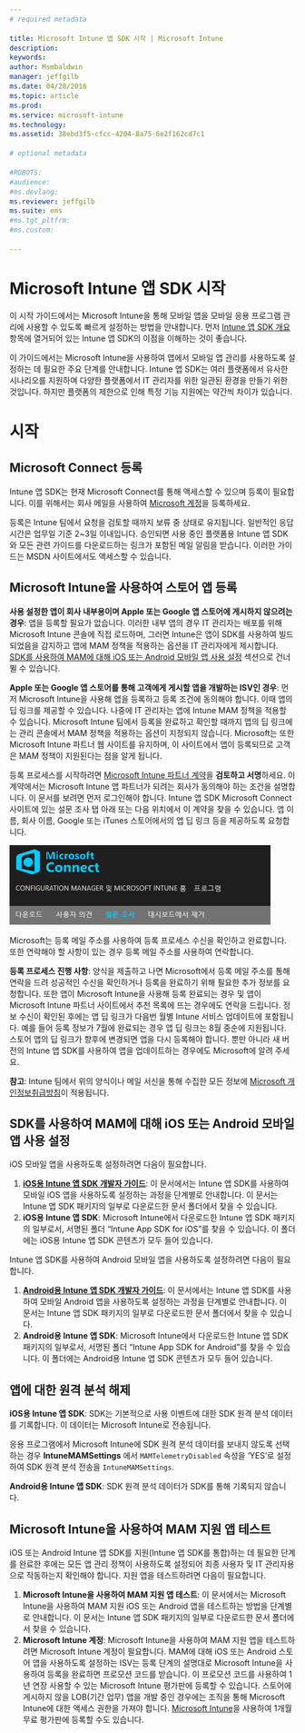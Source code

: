 ```yaml
---
# required metadata

title: Microsoft Intune 앱 SDK 시작 | Microsoft Intune
description:
keywords:
author: Msmbaldwin
manager: jeffgilb
ms.date: 04/28/2016
ms.topic: article
ms.prod:
ms.service: microsoft-intune
ms.technology:
ms.assetid: 38ebd3f5-cfcc-4204-8a75-6e2f162cd7c1

# optional metadata

#ROBOTS:
#audience:
#ms.devlang:
ms.reviewer: jeffgilb
ms.suite: ems
#ms.tgt_pltfrm:
#ms.custom:

---
```


# Microsoft Intune 앱 SDK 시작

이 시작 가이드에서는 Microsoft Intune을 통해 모바일 앱을 모바일 응용 프로그램 관리에 사용할 수 있도록 빠르게 설정하는 방법을 안내합니다. 먼저 [Intune 앱 SDK 개요](intune-app-sdk.md) 항목에 열거되어 있는 Intune 앱 SDK의 이점을 이해하는 것이 좋습니다.

이 가이드에서는 Microsoft Intune을 사용하여 앱에서 모바일 앱 관리를 사용하도록 설정하는 데 필요한 주요 단계를 안내합니다. Intune 앱 SDK는 여러 플랫폼에서 유사한 시나리오를 지원하며 다양한 플랫폼에서 IT 관리자를 위한 일관된 환경을 만들기 위한 것입니다. 하지만 플랫폼의 제한으로 인해 특정 기능 지원에는 약간씩 차이가 있습니다.

# 시작

## Microsoft Connect 등록

Intune 앱 SDK는 현재 Microsoft Connect를 통해 액세스할 수 있으며 등록이 필요합니다. 이를 위해서는 회사 메일을 사용하여 [Microsoft 계정](https://connect.microsoft.com/ConfigurationManagervnext/InvitationUse.aspx?ProgramID=8967&InvitationID=8967-YJYJ-8G6X)을 등록하세요.

등록은 Intune 팀에서 요청을 검토할 때까지 보류 중 상태로 유지됩니다. 일반적인 응답 시간은 업무일 기준 2~3일 이내입니다. 승인되면 사용 중인 플랫폼용 Intune 앱 SDK와 모든 관련 가이드를 다운로드하는 링크가 포함된 메일 알림을 받습니다. 이러한 가이드는 MSDN 사이트에서도 액세스할 수 있습니다.

## Microsoft Intune을 사용하여 스토어 앱 등록

**사용 설정한 앱이 회사 내부용이며 Apple 또는 Google 앱 스토어에 게시하지 않으려는 경우**: 앱을 등록할 필요가 없습니다. 이러한 내부 앱의 경우 IT 관리자는 배포를 위해 Microsoft Intune 콘솔에 직접 로드하며, 그러면 Intune은 앱이 SDK를 사용하여 빌드되었음을 감지하고 앱에 MAM 정책을 적용하는 옵션을 IT 관리자에게 제시합니다. [SDK를 사용하여 MAM에 대해 iOS 또는 Android 모바일 앱 사용 설정](#enable-your-ios-or-android-mobile-app-for-mam-with-the-sdk) 섹션으로 건너뛸 수 있습니다.

**Apple 또는 Google 앱 스토어를 통해 고객에게 게시할 앱을 개발하는 ISV인 경우**: 먼저 Microsoft Intune을 사용해 앱을 등록하고 등록 조건에 동의해야 합니다. 이때 앱의 딥 링크를 제공할 수 있습니다. 나중에 IT 관리자는 앱에 Intune MAM 정책을 적용할 수 있습니다. Microsoft Intune 팀에서 등록을 완료하고 확인할 때까지 앱의 딥 링크에는 관리 콘솔에서 MAM 정책을 적용하는 옵션이 지정되지 않습니다. Microsoft는 또한 Microsoft Intune 파트너 웹 사이트를 유지하며, 이 사이트에서 앱이 등록되므로 고객은 MAM 정책이 지원된다는 점을 알게 됩니다.

등록 프로세스를 시작하려면 [Microsoft Intune 파트너 계약](https://connect.microsoft.com/ConfigurationManagervnext/Survey/Survey.aspx?SurveyID=17806)을 **검토하고 서명**하세요. 이 계약에서는 Microsoft Intune 앱 파트너가 되려는 회사가 동의해야 하는 조건을 설명합니다. 이 문서를 보려면 먼저 로그인해야 합니다. Intune 앱 SDK Microsoft Connect 사이트에 있는 설문 조사 탭 아래 또는 다음 위치에서 이 계약을 찾을 수 있습니다. 앱 이름, 회사 이름, Google 또는 iTunes 스토어에서의 앱 딥 링크 등을 제공하도록 요청합니다.

![Microsoft Connect](../media/microsoft-connect.png)

Microsoft는 등록 메일 주소를 사용하여 등록 프로세스 수신을 확인하고 완료합니다. 또한 연락해야 할 사항이 있는 경우 등록 메일 주소를 사용하여 연락합니다.

**등록 프로세스 진행 사항**: 양식을 제출하고 나면 Microsoft에서 등록 메일 주소를 통해 연락을 드려 성공적인 수신을 확인하거나 등록을 완료하기 위해 필요한 추가 정보를 요청합니다. 또한 앱이 Microsoft Intune을 사용해 등록 완료되는 경우 및 앱이 Microsoft Intune 파트너 사이트에서 추천 목록에 뜨는 경우에도 연락을 드립니다. 정보 수신이 확인된 후에는 앱 딥 링크가 다음번 월별 Intune 서비스 업데이트에 포함됩니다. 예를 들어 등록 정보가 7월에 완료되는 경우 앱 딥 링크는 8월 중순에 지원됩니다. 스토어 앱의 딥 링크가 향후에 변경되면 앱을 다시 등록해야 합니다. 뿐만 아니라 새 버전의 Intune 앱 SDK를 사용하여 앱을 업데이트하는 경우에도 Microsoft에 알려 주세요.

**참고**: Intune 팀에서 위의 양식이나 메일 서신을 통해 수집한 모든 정보에 [Microsoft 개인정보취급방침](https://www.microsoft.com/en-us/privacystatement/default.aspx)이 적용됩니다.

## SDK를 사용하여 MAM에 대해 iOS 또는 Android 모바일 앱 사용 설정

iOS 모바일 앱을 사용하도록 설정하려면 다음이 필요합니다.

1. **[iOS용 Intune 앱 SDK 개발자 가이드](intune-app-sdk-ios.md)**: 이 문서에서는 Intune 앱 SDK를 사용하여 모바일 iOS 앱을 사용하도록 설정하는 과정을 단계별로 안내합니다. 이 문서는 Intune 앱 SDK 패키지의 일부로 다운로드한 문서 폴더에서 찾을 수 있습니다.
2. **iOS용 Intune 앱 SDK**: Microsoft Intune에서 다운로드한 Intune 앱 SDK 패키지의 일부로서, 서명된 폴더 “Intune App SDK for iOS”를 찾을 수 있습니다. 이 폴더에는 iOS용 Intune 앱 SDK 콘텐츠가 모두 들어 있습니다.

Intune 앱 SDK를 사용하여 Android 모바일 앱을 사용하도록 설정하려면 다음이 필요합니다.

1. **[Android용 Intune 앱 SDK 개발자 가이드](intune-app-sdk-android.md)**: 이 문서에서는 Intune 앱 SDK를 사용하여 모바일 Android 앱을 사용하도록 설정하는 과정을 단계별로 안내합니다. 이 문서는 Intune 앱 SDK 패키지의 일부로 다운로드한 문서 폴더에서 찾을 수 있습니다.
2. **Android용 Intune 앱 SDK**: Microsoft Intune에서 다운로드한 Intune 앱 SDK 패키지의 일부로서, 서명된 폴더 “Intune App SDK for Android”를 찾을 수 있습니다. 이 폴더에는 Android용 Intune 앱 SDK 콘텐츠가 모두 들어 있습니다.

## 앱에 대한 원격 분석 해제

**iOS용 Intune 앱 SDK**: SDK는 기본적으로 사용 이벤트에 대한 SDK 원격 분석 데이터를 기록합니다. 이 데이터는 Microsoft Intune로 전송됩니다.

응용 프로그램에서 Microsoft Intune에 SDK 원격 분석 데이터를 보내지 않도록 선택하는 경우 **IntuneMAMSettings** 에서 `MAMTelemetryDisabled` 속성을 ‘YES’로 설정하여 SDK 원격 분석 전송을 `IntuneMAMSettings`.

**Android용 Intune 앱 SDK**: SDK 원격 분석 데이터가 SDK를 통해 기록되지 않습니다.

## Microsoft Intune을 사용하여 MAM 지원 앱 테스트

iOS 또는 Android Intune 앱 SDK를 지원(Intune 앱 SDK를 통합)하는 데 필요한 단계를 완료한 후에는 모든 앱 관리 정책이 사용하도록 설정되어 최종 사용자 및 IT 관리자용으로 작동하는지 확인해야 합니다. 지원 앱을 테스트하려면 다음이 필요합니다.

1. **Microsoft Intune을 사용하여 MAM 지원 앱 테스트**: 이 문서에서는 Microsoft Intune을 사용하여 MAM 지원 iOS 또는 Android 앱을 테스트하는 방법을 단계별로 안내합니다. 이 문서는 Intune 앱 SDK 패키지의 일부로 다운로드한 문서 폴더에서 찾을 수 있습니다.
2. **Microsoft Intune 계정**: Microsoft Intune을 사용하여 MAM 지원 앱을 테스트하려면 Microsoft Intune 계정이 필요합니다. MAM에 대해 iOS 또는 Android 스토어 앱을 사용하도록 설정하는 ISV는 등록 단계의 설명대로 Microsoft Intune을 사용하여 등록을 완료하면 프로모션 코드를 받습니다. 이 프로모션 코드를 사용하여 1년 연장 사용할 수 있는 Microsoft Intune 평가판에 등록할 수 있습니다. 스토어에 게시하지 않을 LOB(기간 업무) 앱을 개발 중인 경우에는 조직을 통해 Microsoft Intune에 대한 액세스 권한을 가져야 합니다. [Microsoft Intune](https://portal.office.com/Signup/Signup.aspx?OfferId=40BE278A-DFD1-470a-9EF7-9F2596EA7FF9&dl=INTUNE_A&ali=1#0)을 사용하여 1개월 무료 평가판에 등록할 수도 있습니다.



<!--HONumber=May16_HO2-->


